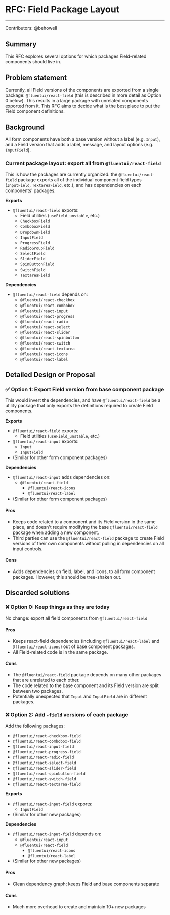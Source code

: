 # RFC: Field Package Layout

---

Contributors: @behowell

## Summary

This RFC explores several options for which packages Field-related components should live in.

## Problem statement

Currently, all Field versions of the components are exported from a single package: `@fluentui/react-field` (this is described in more detail as Option 0 below). This results in a large package with unrelated components exported from it. This RFC aims to decide what is the best place to put the Field component definitions.

## Background

All form components have both a base version without a label (e.g. `Input`), and a Field version that adds a label, message, and layout options (e.g. `InputField`).

### Current package layout: export all from `@fluentui/react-field`

This is how the packages are currently organized: the `@fluentui/react-field` package exports all of the individual component field types (`InputField`, `TextareaField`, etc.), and has dependencies on each components' packages.

**Exports**

- `@fluentui/react-field` exports:
  - Field utilities (`useField_unstable`, etc.)
  - `CheckboxField`
  - `ComboboxField`
  - `DropdownField`
  - `InputField`
  - `ProgressField`
  - `RadioGroupField`
  - `SelectField`
  - `SliderField`
  - `SpinButtonField`
  - `SwitchField`
  - `TextareaField`

**Dependencies**

- `@fluentui/react-field` depends on:
  - `@fluentui/react-checkbox`
  - `@fluentui/react-combobox`
  - `@fluentui/react-input`
  - `@fluentui/react-progress`
  - `@fluentui/react-radio`
  - `@fluentui/react-select`
  - `@fluentui/react-slider`
  - `@fluentui/react-spinbutton`
  - `@fluentui/react-switch`
  - `@fluentui/react-textarea`
  - `@fluentui/react-icons`
  - `@fluentui/react-label`

## Detailed Design or Proposal

### ✅ Option 1: Export Field version from base component package

This would invert the dependencies, and have `@fluentui/react-field` be a utility package that only exports the definitions required to create Field components.

**Exports**

- `@fluentui/react-field` exports:
  - Field utilities (`useField_unstable`, etc.)
- `@fluentui/react-input` exports:
  - `Input`
  - `InputField`
- (Similar for other form component packages)

**Dependencies**

- `@fluentui/react-input` adds dependencies on:
  - `@fluentui/react-field`
    - `@fluentui/react-icons`
    - `@fluentui/react-label`
- (Similar for other form component packages)

#### Pros

- Keeps code related to a component and its Field version in the same place, and doesn't require modifying the base `@fluentui/react-field` package when adding a new component.
- Third parties can use the `@fluentui/react-field` package to create Field versions of their own components without pulling in dependencies on all input controls.

#### Cons

- Adds dependencies on field, label, and icons, to all form component packages. However, this should be tree-shaken out.

## Discarded solutions

### ❌ Option 0: Keep things as they are today

No change: export all field components from `@fluentui/react-field`

#### Pros

- Keeps react-field dependencies (including `@fluentui/react-label` and `@fluentui/react-icons`) out of base component packages.
- All Field-related code is in the same package.

#### Cons

- The `@fluentui/react-field` package depends on many other packages that are unrelated to each other.
- The code related to the base component and its Field version are split between two packages.
- Potentially unexpected that `Input` and `InputField` are in different packages.

### ❌ Option 2: Add `-field` versions of each package

Add the following packages:

- `@fluentui/react-checkbox-field`
- `@fluentui/react-combobox-field`
- `@fluentui/react-input-field`
- `@fluentui/react-progress-field`
- `@fluentui/react-radio-field`
- `@fluentui/react-select-field`
- `@fluentui/react-slider-field`
- `@fluentui/react-spinbutton-field`
- `@fluentui/react-switch-field`
- `@fluentui/react-textarea-field`

**Exports**

- `@fluentui/react-input-field` exports:
  - `InputField`
- (Similar for other new packages)

**Dependencies**

- `@fluentui/react-input-field` depends on:
  - `@fluentui/react-input`
  - `@fluentui/react-field`
    - `@fluentui/react-icons`
    - `@fluentui/react-label`
- (Similar for other new packages)

#### Pros

- Clean dependency graph; keeps Field and base components separate

#### Cons

- Much more overhead to create and maintain 10+ new packages
